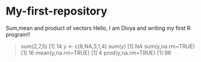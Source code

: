 # My-first-repository
Sum,mean and product of vectors
Hello, I am Divya and writing my first R program!!

> sum(2,7,5)
[1] 14
> y <- c(8,NA,3,1,4)
> sum(y)
[1] NA
> sum(y,na.rm=TRUE)
[1] 16
> mean(y,na.rm=TRUE)
[1] 4
> prod(y,na.rm=TRUE)
[1] 96
